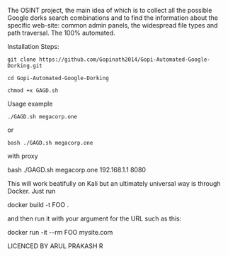 The OSINT project, the main idea of which is to collect all the possible Google dorks search combinations and to find the information about the specific web-site: common admin panels, the widespread file types and path traversal. The 100% automated.

Installation Steps:
```
git clone https://github.com/Gopinath2014/Gopi-Automated-Google-Dorking.git
```
```
cd Gopi-Automated-Google-Dorking
```
```
chmod +x GAGD.sh
```
Usage example
```
./GAGD.sh megacorp.one
```

or
```
bash ./GAGD.sh megacorp.one
```

with proxy

bash ./GAGD.sh megacorp.one 192.168.1.1 8080

This will work beatifully on Kali but an ultimately universal way is through Docker. Just run

docker build -t FOO .

and then run it with your argument for the URL such as this:

docker run -it --rm FOO mysite.com

LICENCED BY 
ARUL PRAKASH R
